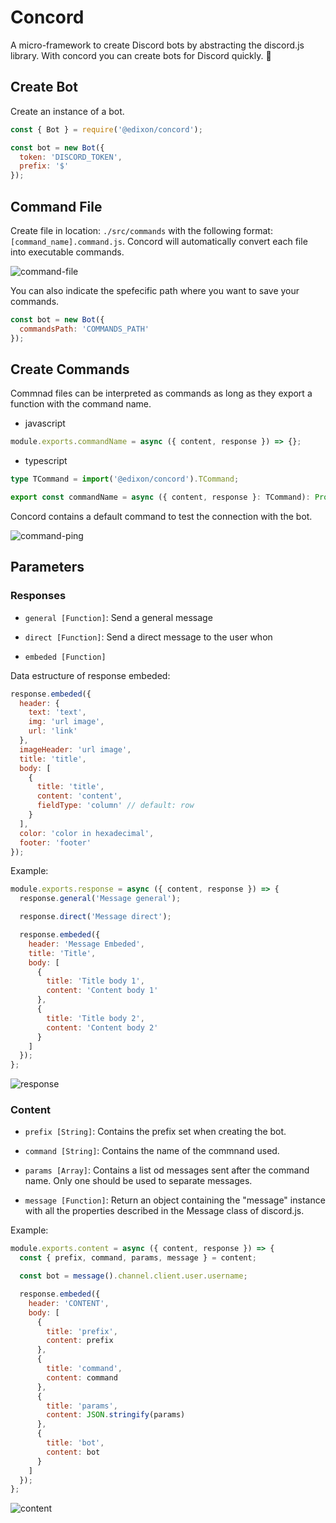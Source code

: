# Concord

A micro-framework to create Discord bots by abstracting the discord.js library. With
concord you can create bots for Discord quickly. 🚀

## Create Bot

Create an instance of a bot.

```js
const { Bot } = require('@edixon/concord');

const bot = new Bot({
  token: 'DISCORD_TOKEN',
  prefix: '$'
});
```

## Command File

Create file in location: `./src/commands` with the following format:
`[command_name].command.js`. Concord will automatically convert each file into executable
commands.

![command-file](../../img/command-files.png)

You can also indicate the spefecific path where you want to save your commands.

```js
const bot = new Bot({
  commandsPath: 'COMMANDS_PATH'
});
```

## Create Commands

Commnad files can be interpreted as commands as long as they export a function with the
command name.

- javascript

```js
module.exports.commandName = async ({ content, response }) => {};
```

- typescript

```ts
type TCommand = import('@edixon/concord').TCommand;

export const commandName = async ({ content, response }: TCommand): Promise<void> => {};
```

Concord contains a default command to test the connection with the bot.

![command-ping](../../img/command-ping.png)

## Parameters

### Responses

- `general [Function]`: Send a general message

- `direct [Function]`: Send a direct message to the user whon

- `embeded [Function]`

Data estructure of response embeded:

```js
response.embeded({
  header: {
    text: 'text',
    img: 'url image',
    url: 'link'
  },
  imageHeader: 'url image',
  title: 'title',
  body: [
    {
      title: 'title',
      content: 'content',
      fieldType: 'column' // default: row
    }
  ],
  color: 'color in hexadecimal',
  footer: 'footer'
});
```

Example:

```js
module.exports.response = async ({ content, response }) => {
  response.general('Message general');

  response.direct('Message direct');

  response.embeded({
    header: 'Message Embeded',
    title: 'Title',
    body: [
      {
        title: 'Title body 1',
        content: 'Content body 1'
      },
      {
        title: 'Title body 2',
        content: 'Content body 2'
      }
    ]
  });
};
```

![response](../../img/response.png)

### Content

- `prefix [String]`: Contains the prefix set when creating the bot.

- `command [String]`: Contains the name of the commnand used.

- `params [Array]`: Contains a list od messages sent after the command name. Only one
  should be used to separate messages.

- `message [Function]`: Return an object containing the "message" instance with all the
  properties described in the Message class of discord.js.

Example:

```js
module.exports.content = async ({ content, response }) => {
  const { prefix, command, params, message } = content;

  const bot = message().channel.client.user.username;

  response.embeded({
    header: 'CONTENT',
    body: [
      {
        title: 'prefix',
        content: prefix
      },
      {
        title: 'command',
        content: command
      },
      {
        title: 'params',
        content: JSON.stringify(params)
      },
      {
        title: 'bot',
        content: bot
      }
    ]
  });
};
```

![content](../../img/content.png)

